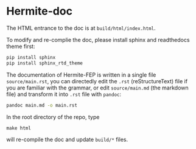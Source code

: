# Hermite-doc
 
The HTML entrance to the doc is at `build/html/index.html`.

To modify and re-complie the doc, please install sphinx and readthedocs theme first:

```bash
pip install sphinx
pip install sphinx_rtd_theme
```

The documentation of Hermite-FEP is written in a single file `source/main.rst`, you can directedly edit the `.rst` (reStructureText) file if you are familiar with the grammar, or edit `source/main.md` (the markdown file) and transform it into `.rst` file with `pandoc`:

```bash
pandoc main.md -o main.rst
```

In the root directory of the repo, type

```
make html
```

will re-compile the doc and update `build/*` files.